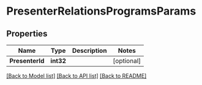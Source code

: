 # PresenterRelationsProgramsParams

## Properties

Name | Type | Description | Notes
------------ | ------------- | ------------- | -------------
**PresenterId** | **int32** |  | [optional] 

[[Back to Model list]](../README.md#documentation-for-models) [[Back to API list]](../README.md#documentation-for-api-endpoints) [[Back to README]](../README.md)


